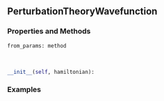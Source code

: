 ## <a id="PyVPT.PerturbationTheory.PerturbationTheoryWavefunction">PerturbationTheoryWavefunction</a>


### Properties and Methods
```python
from_params: method
```
<a id="PyVPT.PerturbationTheory.PerturbationTheoryWavefunction.__init__">&nbsp;</a>
```python
__init__(self, hamiltonian): 
```

### Examples
